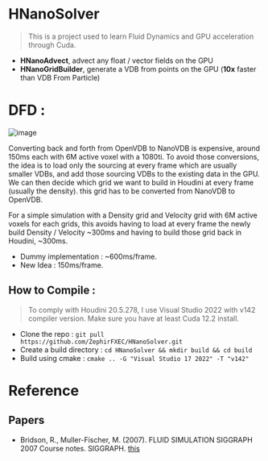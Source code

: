 # HNanoSolver
> This is a project used to learn Fluid Dynamics and GPU acceleration through Cuda.
- **HNanoAdvect**, advect any float / vector fields on the GPU
- **HNanoGridBuilder**, generate a VDB from points on the GPU (**10x** faster than VDB From Particle) 

# DFD : 
![image](https://github.com/user-attachments/assets/2a453b9c-edbc-4487-b3fd-368d56098b4d)

Converting back and forth from OpenVDB to NanoVDB is expensive, around 150ms each with 6M active voxel with a 1080ti. 
To avoid those conversions, the idea is to load only the sourcing at every frame which are usually smaller VDBs, and add those sourcing VDBs to the existing data in the GPU.
We can then decide which grid we want to build in Houdini at every frame (usually the density). this grid has to be converted from NanoVDB to OpenVDB. 

For a simple simulation with a Density grid and Velocity grid with 6M active voxels for each grids, this avoids having to load at every frame the newly build Density / Velocity ~300ms and having to build those grid back in Houdini, ~300ms.

- Dummy implementation : ~600ms/frame. 
- New Idea : 150ms/frame.  



## How to Compile : 
> To comply with Houdini 20.5.278, I use Visual Studio 2022 with v142 compiler version.
> Make sure you have at least Cuda 12.2 install.
- Clone the repo : `git pull https://github.com/ZephirFXEC/HNanoSolver.git`
- Create a build directory : `cd HNanoSolver && mkdir build && cd build`
- Build using cmake : `cmake .. -G "Visual Studio 17 2022" -T "v142"`

# Reference
## Papers 
- Bridson, R., Muller-Fischer, M. (2007). FLUID SIMULATION SIGGRAPH 2007 Course notes. SIGGRAPH. [this](https://www.cs.ubc.ca/~rbridson/fluidsimulation/fluids_notes.pdf)
  
